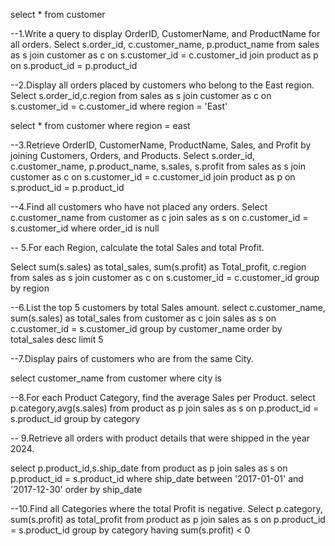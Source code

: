 
select * from customer 

--1.Write a query to display OrderID, CustomerName, and ProductName for all orders.
Select s.order_id, c.customer_name, p.product_name
 from sales as s
 join customer as c
 on s.customer_id = c.customer_id
 join product as p 
on s.product_id = p.product_id

--2.Display all orders placed by customers who belong to the East region.
Select s.order_id,c.region from sales as s
join customer as c 
on s.customer_id = c.customer_id
where region = 'East'

select * from customer
where region = east

--3.Retrieve OrderID, CustomerName, ProductName, Sales, and Profit by joining Customers, Orders, and Products.
Select s.order_id, c.customer_name, p.product_name, 
s.sales, s.profit
from sales as s 
join customer as c
on s.customer_id = c.customer_id 
join product as p 
on s.product_id = p.product_id 

--4.Find all customers who have not placed any orders.
Select c.customer_name from customer as c
join sales as s
on c.customer_id = s.customer_id
where order_id is null

-- 5.For each Region, calculate the total Sales and total Profit.

Select sum(s.sales) as total_sales,
	sum(s.profit) as Total_profit,
	c.region 
from sales as s 
join customer as c
on s.customer_id = c.customer_id 
group by region

--6.List the top 5 customers by total Sales amount.
select c.customer_name, sum(s.sales) as total_sales
from customer as c
join sales as s
on c.customer_id = s.customer_id
group by customer_name
order by total_sales desc
limit 5

--7.Display pairs of customers who are from the same City.

select customer_name from customer 
where city is 

--8.For each Product Category, find the average Sales per Product.
select p.category,avg(s.sales) 
from product as p 
join sales as s
on p.product_id = s.product_id
group by category

-- 9.Retrieve all orders with product details that were shipped in the year 2024.

select p.product_id,s.ship_date
from product as p
join sales as s
on p.product_id = s.product_id 
where ship_date  between '2017-01-01' and '2017-12-30'
order by ship_date

--10.Find all Categories where the total Profit is negative.
Select 
	p.category,
	sum(s.profit) as total_profit
from product as p 
join sales as s 
on p.product_id = s.product_id
group by category 
having sum(s.profit) < 0 
